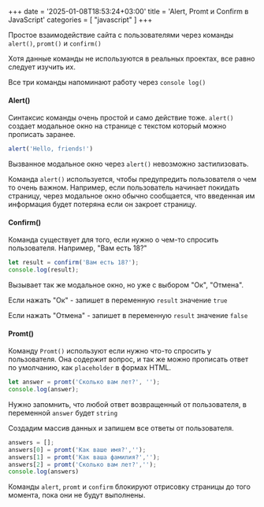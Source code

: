 +++
date = '2025-01-08T18:53:24+03:00'
title = 'Alert, Promt и Confirm в JavaScript'
categories = [ "javascript" ]
+++

Простое взаимодействие сайта с пользователями через
команды `alert()`, `promt()` и `confirm()`

Хотя данные команды не используются 
в реальных проектах, все равно следует 
изучить их.

Все три команды напоминают работу
через `console log()`


#### Alert()

Синтаксис команды очень простой
и само действие тоже.
`alert()` создает модальное окно на странице с текстом 
который можно прописать заранее.

```js
alert('Hello, friends!')
```

Вызванное модальное окно через `alert()`
невозможно застилизовать.

Команда `alert()` используется, чтобы 
предупредить пользователя о чем то очень важном.
Например, если пользователь начинает покидать 
страницу, через модальное окно обычно 
сообщается, что введенная им информация будет 
потеряна если он закроет страницу.

#### Confirm()

Команда существует для того, если нужно о чем-то 
спросить пользователя. Например, "Вам есть 18?"

```js
let result = confirm('Вам есть 18?');
console.log(result);
```

Вызывает так же модальное окно, 
но уже с выбором "Ок", "Отмена".

Если нажать "Ок" - запишет в переменную `result` значение `true`

Если нажать "Отмена" - запишет в переменную `result` значение `false`

#### Promt()

Команду `Promt()` используют если нужно что-то спросить 
у пользователя. Она содержит вопрос, и так же можно 
прописать ответ по умолчанию, как `placeholder`
в формах HTML.

```js
let answer = promt('Сколько вам лет?', '');
console.log(answer);
```

Нужно запомнить, что любой ответ возвращенный 
от пользователя, в переменной `answer` 
будет `string`

Создадим массив данных и запишем все ответы от пользователя.

```js
answers = [];
answers[0] = promt('Как ваше имя?','');
answers[1] = promt('Как ваша фамилия?','');
answers[2] = promt('Сколько вам лет?','');
console.log(answers)
```

Команды `alert`, `promt` и `confirm` блокируют
отрисовку страницы до того момента, пока они не 
будут выполнены.